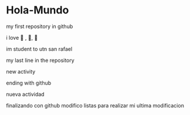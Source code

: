 # Hola-Mundo

my first repository in github

i love :football: , :basketball:, :pizza:

im student to utn san rafael


my last line in the repository

new activity

ending with github

nueva actividad

finalizando con github
modifico listas
para realizar mi ultima modificacion

